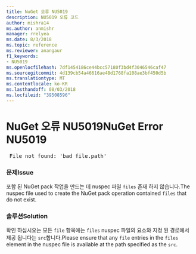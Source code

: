 ```yaml
---
title: NuGet 오류 NU5019
description: NU5019 오류 코드
author: mishra14
ms.author: anmishr
manager: rrelyea
ms.date: 8/3/2018
ms.topic: reference
ms.reviewer: anangaur
f1_keywords:
- NU5019
ms.openlocfilehash: 7df1454186ce44bcc57180f3bd4f3046546caf47
ms.sourcegitcommit: 4d139cb54a46616ae48d1768fa108ae3bf450d5b
ms.translationtype: MT
ms.contentlocale: ko-KR
ms.lasthandoff: 08/03/2018
ms.locfileid: "39508596"
---
```

# <a name="nuget-error-nu5019"></a><span data-ttu-id="dc247-103">NuGet 오류 NU5019</span><span class="sxs-lookup"><span data-stu-id="dc247-103">NuGet Error NU5019</span></span>
<pre> File not found: 'bad_file.path'</pre>

### <a name="issue"></a><span data-ttu-id="dc247-104">문제</span><span class="sxs-lookup"><span data-stu-id="dc247-104">Issue</span></span>

<span data-ttu-id="dc247-105">포함 된 NuGet pack 작업을 만드는 데 nuspec 파일 `files` 존재 하지 않습니다.</span><span class="sxs-lookup"><span data-stu-id="dc247-105">The nuspec file used to create the NuGet pack operation contained `files` that do not exist.</span></span>


### <a name="solution"></a><span data-ttu-id="dc247-106">솔루션</span><span class="sxs-lookup"><span data-stu-id="dc247-106">Solution</span></span>

<span data-ttu-id="dc247-107">확인 하십시오는 모든 `file` 항목에는 `files` nuspec 파일의 요소와 지정 된 경로에서 제공 됩니다는 `src`합니다.</span><span class="sxs-lookup"><span data-stu-id="dc247-107">Please ensure that any `file` entries in the `files` element in the nuspec file is available at the path specified as the `src`.</span></span>


